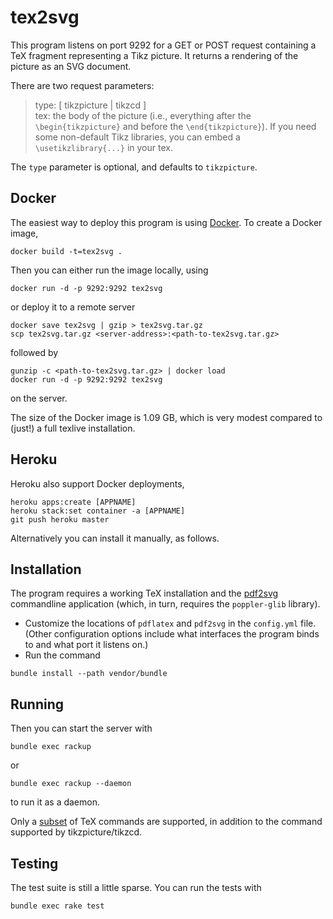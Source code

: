 # tex2svg

This program listens on port 9292 for a GET or POST request containing a TeX fragment representing a Tikz picture. It returns a rendering of the picture as an SVG document.

There are two request parameters:

>type: [ tikzpicture | tikzcd ]<br/>
> tex:  the body of the picture (i.e., everything after the `\begin{tikzpicture}` and before the
  `\end{tikzpicture}`). If you need some non-default Tikz libraries, you can embed a `\usetikzlibrary{...}` in your tex.

The `type` parameter is optional, and defaults to `tikzpicture`.

## Docker
The easiest way to deploy this program is using [Docker](https://docs.docker.com/). To create a Docker image,
~~~~~
docker build -t=tex2svg .
~~~~~
Then you can either run the image locally, using
~~~~~
docker run -d -p 9292:9292 tex2svg
~~~~~
or deploy it to a remote server
~~~~~
docker save tex2svg | gzip > tex2svg.tar.gz
scp tex2svg.tar.gz <server-address>:<path-to-tex2svg.tar.gz>
~~~~~
followed by
~~~~~
gunzip -c <path-to-tex2svg.tar.gz> | docker load
docker run -d -p 9292:9292 tex2svg
~~~~~
on the server.

The size of the Docker image is 1.09 GB, which is very modest compared to (just!) a full texlive installation.

## Heroku
Heroku also support Docker deployments,
~~~~~
heroku apps:create [APPNAME]
heroku stack:set container -a [APPNAME]
git push heroku master
~~~~~

Alternatively you can install it manually, as follows.

## Installation
The program requires a working TeX installation and the [pdf2svg](http://www.cityinthesky.co.uk/opensource/pdf2svg/) commandline application (which, in turn, requires the `poppler-glib` library).

* Customize the locations of `pdflatex` and `pdf2svg` in the `config.yml` file. (Other configuration options include what interfaces the program binds to and what port it listens on.)
* Run the command
~~~~~
bundle install --path vendor/bundle
~~~~~

## Running
Then you can start the server with
~~~~~
bundle exec rackup
~~~~~
or
~~~~~
bundle exec rackup --daemon
~~~~~
to run it as a daemon.

Only a [subset](https://golem.ph.utexas.edu/~distler/blog/itex2MMLcommands.html) of TeX commands are supported, in addition to the command supported by tikzpicture/tikzcd.

## Testing

The test suite is still a little sparse. You can run the tests with

~~~~~
bundle exec rake test
~~~~~